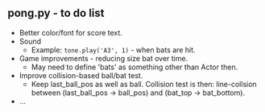 ## pong.py - to do list

  - Better color/font for score text.
  - Sound
      - Example: ``tone.play('A3', 1)`` - when bats are hit.
  - Game improvements - reducing size bat over time.
      - May need to define 'bats' as something other than Actor then.
  - Improve collision-based ball/bat test.
      - Keep last_ball_pos as well as ball. Collision test is then: line-collsion between (last_ball_pos -> ball_pos) and (bat_top -> bat_bottom).
  - ...
